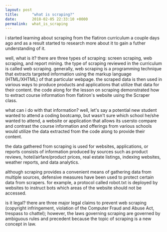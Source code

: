 ```yaml
---
layout: post
title:      "what is scraping?"
date:       2018-02-05 22:33:10 +0000
permalink:  what_is_scraping
---
```


i started learning about scraping from the flatiron curriculum a couple days ago and as a result started to research more about it to gain a futher understanding of it.

well, what is it?
there are three types of scraping: screen scraping, web scraping, and report mining. the type of scraping reviewed in the curriculum is called web scraping. generally, web scraping is a programming technique that extracts targeted information using the markup language (HTML/XHTML) of that particular webpage. the scraped data is then used in various ways to produce products and applications that utilize that data for their content. the code along for the lesson on scraping demonstrated how to extract course information from flatiron's website using the Scraper class. 

what can i do with that information?
well, let's say a potential new student wanted to attend a coding bootcamp, but wasn't sure which school he/she wanted to attend, a website or application that allows its usersto compare and contrast the course information and offerings from various schools would utilize the data extracted from the code along to provide their content.

the data gathered from scraping is used for websites, applications, or reports consists of information produced by sources such as product reviews, hotel/airfare/product prices, real estate listings, indexing websites, weather reports, and data analytics.

although scraping provides a convenient means of gathering data from multiple sources, defensive measures have been used to protect certain data from scrapers. for example, a protocol called robot.txt is deployed by websites to instruct bots which areas of the website should not be accessed.

is it legal?
there are three major legal claims to prevent web scraping (copyright infringement, violation of the Computer Fraud and Abuse Act, trespass to chattel); however, the laws governing scraping are governed by ambiguous rules and precedent because the topic of scraping is a new concept in law.
